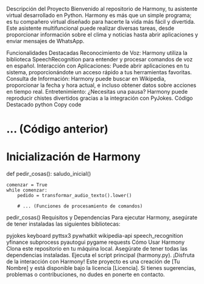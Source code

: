 Descripción del Proyecto
Bienvenido al repositorio de Harmony, tu asistente virtual desarrollado en Python. Harmony es más que un simple programa; es tu compañero virtual diseñado para hacerte la vida más fácil y divertida. Este asistente multifuncional puede realizar diversas tareas, desde proporcionar información sobre el clima y noticias hasta abrir aplicaciones y enviar mensajes de WhatsApp.

Funcionalidades Destacadas
Reconocimiento de Voz: Harmony utiliza la biblioteca SpeechRecognition para entender y procesar comandos de voz en español.
Interacción con Aplicaciones: Puede abrir aplicaciones en tu sistema, proporcionándote un acceso rápido a tus herramientas favoritas.
Consulta de Información: Harmony puede buscar en Wikipedia, proporcionar la fecha y hora actual, e incluso obtener datos sobre acciones en tiempo real.
Entretenimiento: ¿Necesitas una pausa? Harmony puede reproducir chistes divertidos gracias a la integración con PyJokes.
Código Destacado
python
Copy code
# ... (Código anterior)

# Inicialización de Harmony
def pedir_cosas():
    saludo_inicial()

    comenzar = True
    while comenzar:
        pedido = transformar_audio_texto().lower()

        # ... (Funciones de procesamiento de comandos)

pedir_cosas()
Requisitos y Dependencias
Para ejecutar Harmony, asegúrate de tener instaladas las siguientes bibliotecas:

pyjokes
keyboard
pyttsx3
pywhatkit
wikipedia-api
speech_recognition
yfinance
subprocess
pyautogui
pygame
requests
Cómo Usar Harmony
Clona este repositorio en tu máquina local.
Asegúrate de tener todas las dependencias instaladas.
Ejecuta el script principal (harmony.py).
¡Disfruta de la interacción con Harmony!
Este proyecto es una creación de [Tu Nombre] y está disponible bajo la licencia [Licencia]. Si tienes sugerencias, problemas o contribuciones, no dudes en ponerte en contacto.
